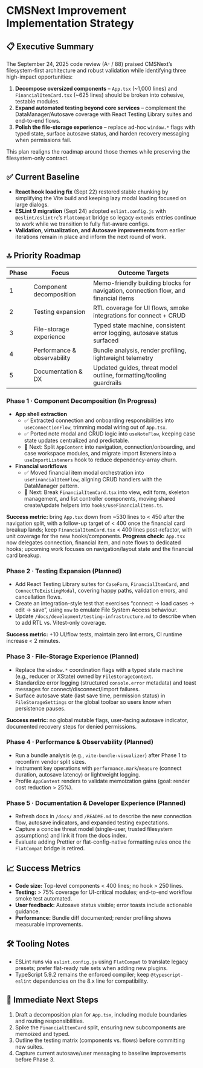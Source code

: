 # CMSNext Improvement Implementation Strategy

## 📋 Executive Summary
The September 24, 2025 code review (A- / 88) praised CMSNext’s filesystem-first architecture and robust validation while identifying three high-impact opportunities:

1. **Decompose oversized components** – `App.tsx` (~1,000 lines) and `FinancialItemCard.tsx` (~625 lines) should be broken into cohesive, testable modules.
2. **Expand automated testing beyond core services** – complement the DataManager/Autosave coverage with React Testing Library suites and end-to-end flows.
3. **Polish the file-storage experience** – replace ad-hoc `window.*` flags with typed state, surface autosave status, and harden recovery messaging when permissions fail.

This plan realigns the roadmap around those themes while preserving the filesystem-only contract.

## ✅ Current Baseline
- **React hook loading fix** (Sept 22) restored stable chunking by simplifying the Vite build and keeping lazy modal loading focused on large dialogs.
- **ESLint 9 migration** (Sept 24) adopted `eslint.config.js` with `@eslint/eslintrc`’s `FlatCompat` bridge so legacy `extends` entries continue to work while we transition to fully flat-aware configs.
- **Validation, virtualization, and Autosave improvements** from earlier iterations remain in place and inform the next round of work.

## 🔝 Priority Roadmap
| Phase | Focus | Outcome Targets |
|-------|-------|-----------------|
| 1 | Component decomposition | Memo-friendly building blocks for navigation, connection flow, and financial items |
| 2 | Testing expansion | RTL coverage for UI flows, smoke integrations for connect + CRUD |
| 3 | File-storage experience | Typed state machine, consistent error logging, autosave status surfaced |
| 4 | Performance & observability | Bundle analysis, render profiling, lightweight telemetry |
| 5 | Documentation & DX | Updated guides, threat model outline, formatting/tooling guardrails |

### Phase 1 · Component Decomposition (In Progress)
- **App shell extraction**
  - ✅ Extracted connection and onboarding responsibilities into `useConnectionFlow`, trimming modal wiring out of `App.tsx`.
  - ✅ Ported note modal and CRUD logic into `useNoteFlow`, keeping case state updates centralized and predictable.
  - 🔄 Next: Split `AppContent` into navigation, connection/onboarding, and case workspace modules, and migrate import listeners into a `useImportListeners` hook to reduce dependency-array churn.
- **Financial workflows**
  - ✅ Moved financial item modal orchestration into `useFinancialItemFlow`, aligning CRUD handlers with the DataManager pattern.
  - 🔄 Next: Break `FinancialItemCard.tsx` into view, edit form, skeleton management, and list controller components, moving shared create/update helpers into `hooks/useFinancialItems.ts`.

**Success metric:** bring `App.tsx` down from ~530 lines to < 450 after the navigation split, with a follow-up target of < 400 once the financial card breakup lands; keep `FinancialItemCard.tsx` < 400 lines post-refactor, with unit coverage for the new hooks/components.
**Progress check:** `App.tsx` now delegates connection, financial item, and note flows to dedicated hooks; upcoming work focuses on navigation/layout state and the financial card breakup.

### Phase 2 · Testing Expansion (Planned)
- Add React Testing Library suites for `CaseForm`, `FinancialItemCard`, and `ConnectToExistingModal`, covering happy paths, validation errors, and cancellation flows.
- Create an integration-style test that exercises “connect → load cases → edit → save”, using `msw` to emulate File System Access behaviour.
- Update `/docs/development/testing-infrastructure.md` to describe when to add RTL vs. Vitest-only coverage.

**Success metric:** +10 UI/flow tests, maintain zero lint errors, CI runtime increase < 2 minutes.

### Phase 3 · File-Storage Experience (Planned)
- Replace the `window.*` coordination flags with a typed state machine (e.g., reducer or XState) owned by `FileStorageContext`.
- Standardize error logging (structured `console.error` metadata) and toast messages for connect/disconnect/import failures.
- Surface autosave state (last save time, permission status) in `FileStorageSettings` or the global toolbar so users know when persistence pauses.

**Success metric:** no global mutable flags, user-facing autosave indicator, documented recovery steps for denied permissions.

### Phase 4 · Performance & Observability (Planned)
- Run a bundle analysis (e.g., `vite-bundle-visualizer`) after Phase 1 to reconfirm vendor split sizes.
- Instrument key operations with `performance.mark`/`measure` (connect duration, autosave latency) or lightweight logging.
- Profile `AppContent` renders to validate memoization gains (goal: render cost reduction > 25%).

### Phase 5 · Documentation & Developer Experience (Planned)
- Refresh docs in `/docs/` and `/README.md` to describe the new connection flow, autosave indicators, and expanded testing expectations.
- Capture a concise threat model (single-user, trusted filesystem assumptions) and link it from the docs index.
- Evaluate adding Prettier or flat-config-native formatting rules once the `FlatCompat` bridge is retired.

## 📈 Success Metrics
- **Code size:** Top-level components < 400 lines; no hook > 250 lines.
- **Testing:** > 75% coverage for UI-critical modules; end-to-end workflow smoke test automated.
- **User feedback:** Autosave status visible; error toasts include actionable guidance.
- **Performance:** Bundle diff documented; render profiling shows measurable improvements.

## 🛠 Tooling Notes
- ESLint runs via `eslint.config.js` using `FlatCompat` to translate legacy presets; prefer flat-ready rule sets when adding new plugins.
- TypeScript 5.9.2 remains the enforced compiler; keep `@typescript-eslint` dependencies on the 8.x line for compatibility.

## 🚀 Immediate Next Steps
1. Draft a decomposition plan for `App.tsx`, including module boundaries and routing responsibilities.
2. Spike the `FinancialItemCard` split, ensuring new subcomponents are memoized and typed.
3. Outline the testing matrix (components vs. flows) before committing new suites.
4. Capture current autosave/user messaging to baseline improvements before Phase 3.